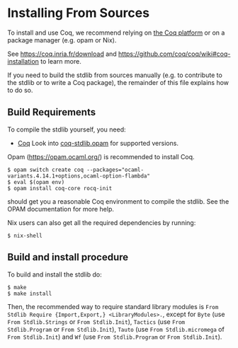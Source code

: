 Installing From Sources
=======================

To install and use Coq, we recommend relying on [the Coq
platform](https://github.com/coq/platform/) or on a package manager
(e.g. opam or Nix).

See https://coq.inria.fr/download and
https://github.com/coq/coq/wiki#coq-installation to learn more.

If you need to build the stdlib from sources manually (e.g. to
contribute to the stdlib or to write a Coq package), the remainder of this
file explains how to do so.

Build Requirements
------------------

To compile the stdlib yourself, you need:

- [Coq](https://github.comq/coq/coq)
  Look into [coq-stdlib.opam](./coq-stdlib.opam) for supported versions.

Opam (https://opam.ocaml.org/) is recommended to install Coq.

    $ opam switch create coq --packages="ocaml-variants.4.14.1+options,ocaml-option-flambda"
    $ eval $(opam env)
    $ opam install coq-core rocq-init

should get you a reasonable Coq environment to compile the stdlib.
See the OPAM documentation for more help.

Nix users can also get all the required dependencies by running:

    $ nix-shell

Build and install procedure
---------------------------

To build and install the stdlib do:

    $ make
    $ make install

Then, the recommended way to require standard library modules is `From
Stdlib Require {Import,Export,} <LibraryModules>.`, except for `Byte`
(use `From Stdlib.Strings` or `From Stdlib.Init`), `Tactics` (use
`From Stdlib.Program` or `From Stdlib.Init`), `Tauto` (use `From
Stdlib.micromega` of `From Stdlib.Init`) and `Wf` (use `From
Stdlib.Program` or `From Stdlib.Init`).

